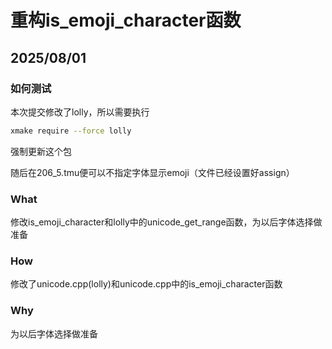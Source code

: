 # 重构is_emoji_character函数

## 2025/08/01

### 如何测试

本次提交修改了lolly，所以需要执行

```bash
xmake require --force lolly
```

强制更新这个包

随后在206_5.tmu便可以不指定字体显示emoji（文件已经设置好assign）

### What

修改is_emoji_character和lolly中的unicode_get_range函数，为以后字体选择做准备

### How

修改了unicode.cpp(lolly)和unicode.cpp中的is_emoji_character函数

### Why

为以后字体选择做准备